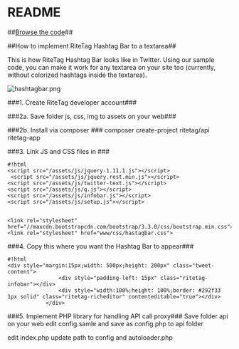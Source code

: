 # README #

##[Browse the code](https://bitbucket.org/ritetag/ritetag-api/src/)##



##How to implement RiteTag Hashtag Bar to a textarea##

This is how RiteTag Hashtag Bar looks like in Twitter. Using our sample code, you can make it work for any textarea on your site too (currently, without colorized hashtags inside the textarea).

![hashtagbar.png](https://bitbucket.org/repo/pMKgRz/images/993122408-hashtagbar.png)

###1. Create RiteTag developer account###

###2a. Save folder js, css, img to assets on your web###

###2b. Install via composer ###
composer create-project ritetag/api ritetag-app

###3. Link JS and CSS files in <head> ###


```
#!html
<script src="/assets/js/jquery-1.11.1.js"></script>
 <script src="/assets/js/jquery.rest.min.js"></script>
<script src="/assets/js/twitter-text.js"></script>
<script src="/assets/js/q.js"></script>
<script src="/assets/js/infobar.js"></script>
<script src="/assets/js/setup.js"></script>


<link rel="stylesheet" href="//maxcdn.bootstrapcdn.com/bootstrap/3.3.0/css/bootstrap.min.css">
<link rel="stylesheet" href="www/css/hastagbar.css">

```

###4. Copy this where you want the Hashtag Bar to appear###
```
#!html
<div style="margin:15px;width: 500px;height: 200px" class="tweet-content">
                <div style="padding-left: 15px" class="ritetag-infobar"></div>
                <div style="width:100%;height: 100%;border: #292f33 1px solid" class="ritetag-richeditor" contenteditable="true"></div>
            </div>

```

###5. Implement PHP library for handling API call proxy###
Save folder api on your web
edit config.samle and save as config.php to api folder

edit index.php update path to config and autoloader.php

